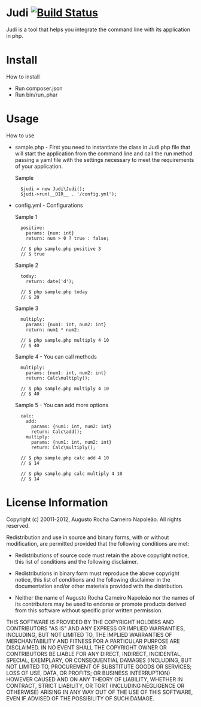 Judi [![Build Status](https://secure.travis-ci.org/augustorcn/Judi.png)](http://travis-ci.org/augustorcn/Judi)
===================

Judi is a tool that helps you integrate the command line with its application in php.

Install
===================
How to install

* Run composer.json
* Run bin/run_phar

Usage
===================
How to use

* sample.php - First you need to instantiate the class in Judi php file that will start the application from the command line and call the run method passing a yaml file with the settings necessary to meet the requirements of your application.

    Sample

        $judi = new Judi\Judi();
        $judi->run(__DIR__ . '/config.yml');

* config.yml - Configurations

    Sample 1

        positive:
          params: {num: int}
          return: num > 0 ? true : false;

        // $ php sample.php positive 3
        // $ true

    Sample 2

        today:
          return: date('d');

        // $ php sample.php today
        // $ 20

    Sample 3

        multiply:
          params: {num1: int, num2: int}
          return: num1 * num2;

        // $ php sample.php multiply 4 10
        // $ 40

    Sample 4 - You can call methods

        multiply:
          params: {num1: int, num2: int}
          return: Calc\multiply();

        // $ php sample.php multiply 4 10
        // $ 40

    Sample 5 - You can add more options

        calc:
          add:
            params: {num1: int, num2: int}
            return: Calc\add();
          multiply:
            params: {num1: int, num2: int}
            return: Calc\multiply();

        // $ php sample.php calc add 4 10
        // $ 14

        // $ php sample.php calc multiply 4 10
        // $ 14

License Information
===================

Copyright (c) 20011-2012, Augusto Rocha Carneiro Napoleão.
All rights reserved.

Redistribution and use in source and binary forms, with or without modification,
are permitted provided that the following conditions are met:

* Redistributions of source code must retain the above copyright notice,
  this list of conditions and the following disclaimer.

* Redistributions in binary form must reproduce the above copyright notice,
  this list of conditions and the following disclaimer in the documentation
  and/or other materials provided with the distribution.

* Neither the name of Augusto Rocha Carneiro Napoleão nor the names of its
  contributors may be used to endorse or promote products derived from this
  software without specific prior written permission.

THIS SOFTWARE IS PROVIDED BY THE COPYRIGHT HOLDERS AND CONTRIBUTORS "AS IS" AND
ANY EXPRESS OR IMPLIED WARRANTIES, INCLUDING, BUT NOT LIMITED TO, THE IMPLIED
WARRANTIES OF MERCHANTABILITY AND FITNESS FOR A PARTICULAR PURPOSE ARE
DISCLAIMED. IN NO EVENT SHALL THE COPYRIGHT OWNER OR CONTRIBUTORS BE LIABLE FOR
ANY DIRECT, INDIRECT, INCIDENTAL, SPECIAL, EXEMPLARY, OR CONSEQUENTIAL DAMAGES
(INCLUDING, BUT NOT LIMITED TO, PROCUREMENT OF SUBSTITUTE GOODS OR SERVICES;
LOSS OF USE, DATA, OR PROFITS; OR BUSINESS INTERRUPTION) HOWEVER CAUSED AND ON
ANY THEORY OF LIABILITY, WHETHER IN CONTRACT, STRICT LIABILITY, OR TORT
(INCLUDING NEGLIGENCE OR OTHERWISE) ARISING IN ANY WAY OUT OF THE USE OF THIS
SOFTWARE, EVEN IF ADVISED OF THE POSSIBILITY OF SUCH DAMAGE.
